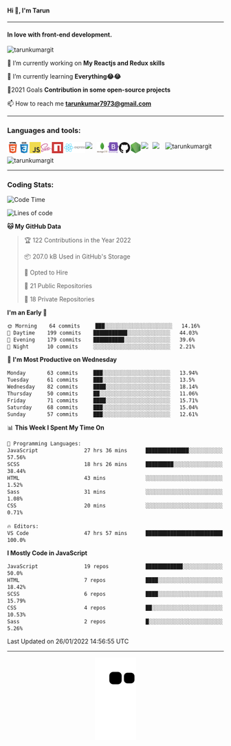 <h4>Hi 👋, I'm Tarun</h4>
<hr />
<h4 align="left">In love with front-end development.</h4>

<p><img src="https://komarev.com/ghpvc/?username=tarunkumargit&label=Profile%20views&color=0e75b6&style=flat" alt="tarunkumargit" /> </p>


🔭 I’m currently working on **My Reactjs and Redux skills** 

🌱 I’m currently learning **Everything😂😂**

🤝2021 Goals **Contribution in some open-source projects**

📫 How to reach me **tarunkumar7973@gmail.com**
<hr />

### Languages and tools:

 <img align="left" width="26px" src="https://raw.githubusercontent.com/github/explore/80688e429a7d4ef2fca1e82350fe8e3517d3494d/topics/html/html.png" />
 <img align="left" width="26px" src="https://raw.githubusercontent.com/github/explore/80688e429a7d4ef2fca1e82350fe8e3517d3494d/topics/css/css.png" />
 <img align="left" width="26px" src="https://raw.githubusercontent.com/github/explore/80688e429a7d4ef2fca1e82350fe8e3517d3494d/topics/javascript/javascript.png" />
 <img align="left" width="26px" src="https://raw.githubusercontent.com/github/explore/80688e429a7d4ef2fca1e82350fe8e3517d3494d/topics/sass/sass.png" />
 <img align="left" width="26px" src="https://raw.githubusercontent.com/github/explore/80688e429a7d4ef2fca1e82350fe8e3517d3494d/topics/npm/npm.png" />
 <img align="left" width="26px" src="https://raw.githubusercontent.com/github/explore/80688e429a7d4ef2fca1e82350fe8e3517d3494d/topics/react/react.png" />
 <img align="left" width="26px" src="https://raw.githubusercontent.com/devicons/devicon/master/icons/express/express-original-wordmark.svg"/>
 <img align="left" width="26px" src="https://www.vectorlogo.zone/logos/figma/figma-icon.svg"/>
 <img align="left" width="26px" src="https://raw.githubusercontent.com/devicons/devicon/master/icons/mongodb/mongodb-original-wordmark.svg"/>
 <img align="left" width="26px" src="https://raw.githubusercontent.com/devicons/devicon/master/icons/bootstrap/bootstrap-plain-wordmark.svg" />
 <img align="left" width="26px" src="https://raw.githubusercontent.com/github/explore/78df643247d429f6cc873026c0622819ad797942/topics/github/github.png" />
 <img align="left" width="26px" src="https://raw.githubusercontent.com/github/explore/80688e429a7d4ef2fca1e82350fe8e3517d3494d/topics/nodejs/nodejs.png" />
 <img align="left" width="26px" src="https://download.blender.org/branding/community/blender_community_badge_white.svg" />
 <img align="left" width="26px" src="https://www.vectorlogo.zone/logos/tailwindcss/tailwindcss-icon.svg"/>

<p>&nbsp;<img align="center" src="https://github-readme-stats.vercel.app/api?username=tarunkumargit&show_icons=true&theme=react" alt="tarunkumargit" /></p>

<p><img align="center" src="https://github-readme-streak-stats.herokuapp.com/?user=tarunkumargit&show_icons=true&theme=react" alt="tarunkumargit" /></p> 

<hr>

### Coding Stats:

<!--START_SECTION:waka-->
![Code Time](http://img.shields.io/badge/Code%20Time-478%20hrs%2011%20mins-blue)

![Lines of code](https://img.shields.io/badge/From%20Hello%20World%20I%27ve%20Written-780%20Thousand%20lines%20of%20code-blue)

**🐱 My GitHub Data** 

> 🏆 122 Contributions in the Year 2022
 > 
> 📦 207.0 kB Used in GitHub's Storage 
 > 
> 💼 Opted to Hire
 > 
> 📜 21 Public Repositories 
 > 
> 🔑 18 Private Repositories  
 > 
**I'm an Early 🐤** 

```text
🌞 Morning    64 commits     ███░░░░░░░░░░░░░░░░░░░░░░   14.16% 
🌆 Daytime    199 commits    ███████████░░░░░░░░░░░░░░   44.03% 
🌃 Evening    179 commits    ██████████░░░░░░░░░░░░░░░   39.6% 
🌙 Night      10 commits     ░░░░░░░░░░░░░░░░░░░░░░░░░   2.21%

```
📅 **I'm Most Productive on Wednesday** 

```text
Monday       63 commits     ███░░░░░░░░░░░░░░░░░░░░░░   13.94% 
Tuesday      61 commits     ███░░░░░░░░░░░░░░░░░░░░░░   13.5% 
Wednesday    82 commits     ████░░░░░░░░░░░░░░░░░░░░░   18.14% 
Thursday     50 commits     ██░░░░░░░░░░░░░░░░░░░░░░░   11.06% 
Friday       71 commits     ████░░░░░░░░░░░░░░░░░░░░░   15.71% 
Saturday     68 commits     ███░░░░░░░░░░░░░░░░░░░░░░   15.04% 
Sunday       57 commits     ███░░░░░░░░░░░░░░░░░░░░░░   12.61%

```


📊 **This Week I Spent My Time On** 

```text
💬 Programming Languages: 
JavaScript               27 hrs 36 mins      ██████████████░░░░░░░░░░░   57.56% 
SCSS                     18 hrs 26 mins      █████████░░░░░░░░░░░░░░░░   38.44% 
HTML                     43 mins             ░░░░░░░░░░░░░░░░░░░░░░░░░   1.52% 
Sass                     31 mins             ░░░░░░░░░░░░░░░░░░░░░░░░░   1.08% 
CSS                      20 mins             ░░░░░░░░░░░░░░░░░░░░░░░░░   0.71%

🔥 Editors: 
VS Code                  47 hrs 57 mins      █████████████████████████   100.0%

```

**I Mostly Code in JavaScript** 

```text
JavaScript               19 repos            ████████████░░░░░░░░░░░░░   50.0% 
HTML                     7 repos             ████░░░░░░░░░░░░░░░░░░░░░   18.42% 
SCSS                     6 repos             ████░░░░░░░░░░░░░░░░░░░░░   15.79% 
CSS                      4 repos             ██░░░░░░░░░░░░░░░░░░░░░░░   10.53% 
Sass                     2 repos             █░░░░░░░░░░░░░░░░░░░░░░░░   5.26%

```



 Last Updated on 26/01/2022 14:56:55 UTC
<!--END_SECTION:waka-->

<hr>
<p align="center">
  <img src="https://github.com/tarunkumargit/tarunkumargit/raw/output/github-contribution-grid-snake.svg" alt="snake"></center>
</p>
